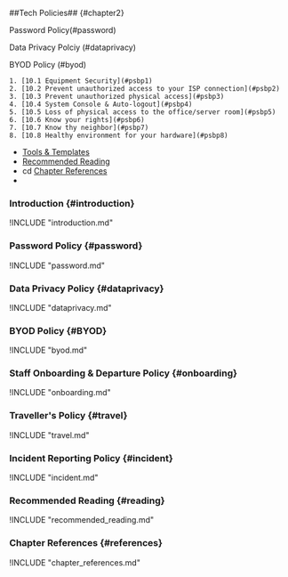 ##Tech Policies## {#chapter2}

Password Policy(#password)

Data Privacy Polciy (#dataprivacy)

BYOD Policy (#byod)



    1. [10.1 Equipment Security](#psbp1)
    2. [10.2 Prevent unauthorized access to your ISP connection](#psbp2)
    3. [10.3 Prevent unauthorized physical access](#psbp3)
    4. [10.4 System Console & Auto-logout](#psbp4)
    5. [10.5 Loss of physical access to the office/server room](#psbp5)
    6. [10.6 Know your rights](#psbp6)
    7. [10.7 Know thy neighbor](#psbp7)
    8. [10.8 Healthy environment for your hardware](#psbp8)
- [Tools & Templates](#bppstt)
- [Recommended Reading](#bppsrr)
- cd [Chapter References](#bppscr)
- 
### Introduction {#introduction}

!INCLUDE "introduction.md"

### Password Policy {#password}

!INCLUDE "password.md"

### Data Privacy Policy {#dataprivacy}

!INCLUDE "dataprivacy.md"

### BYOD Policy {#BYOD}

!INCLUDE "byod.md"

### Staff Onboarding & Departure Policy {#onboarding}

!INCLUDE "onboarding.md"

### Traveller's Policy {#travel}

!INCLUDE "travel.md"

### Incident Reporting Policy {#incident}

!INCLUDE "incident.md"

### Recommended Reading {#reading}

!INCLUDE "recommended_reading.md"

### Chapter References {#references}

!INCLUDE "chapter_references.md"
